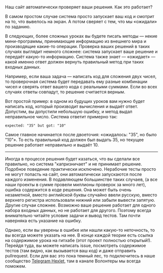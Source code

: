Наш сайт автоматически проверяет ваши решения. Как это работает?

В самом простом случае система просто запускает ваш код и смотрит на то, что вывелось на экран. А потом сверяет с тем, что мы «ожидали» по заданию.

В следующих, более сложных уроках вы будете писать методы — некие мини-программы, принимающие информацию из внешнего мира и производящие какие-то операции. Проверка ваших решений в таких случаях выглядит немного сложнее: система запускает ваше решение и передаёт какую-то информацию. Система также знает — «ожидает» — какой именно ответ должен вернуть правильный метод при таких входных данных.

Например, если ваша задача — написать код для сложения двух чисел, то проверочная система будет передавать ему разные комбинации чисел и сверять ответ вашего кода с реальными суммами. Если во всех случаях ответы совпадут, то решение считается верным.

Вот простой пример: в одном из будущих уроков вам нужно будет написать код, который производит вычисления и выдаёт ответ. Допустим, вы допустили небольшую ошибку, и метод выдал неправильное число. Система ответит примерно так:

```text
expected: "35" but got: "10"
```

Самое главное начинается после двоеточия: «ожидалось: "35", но было "10"». То есть правильный код должен был выдать 35, но текущее решение работает неправильно и выдаёт 10.

---

Иногда в процессе решения будет казаться, что вы сделали все правильно, но система "капризничает" и не принимает решение. Подобное поведение практически исключено. Нерабочие тесты просто не могут попасть на сайт, они автоматически запускаются после каждого изменения. В подавляющем большинстве таких случаев, (а все наши проекты в сумме провели миллионы проверок за много лет), ошибка содержится в коде решения. Она может быть очень незаметной, вместо английской буквы случайно ввели русскую, вместо верхнего регистра использовали нижний или забыли вывести запятую. Другие случаи сложнее. Возможно ваше решение работает для одного набора входных данных, но не работает для другого. Поэтому всегда внимательно читайте условие задачи и вывод тестов. Там почти наверняка есть указание на ошибку.

Однако, если вы уверены в ошибке или нашли какую-то неточность, то вы всегда можете указать на нее. В конце каждой теории есть ссылка на содержимое урока на гитхабе (этот проект полностью открытый!). Перейдя туда, вы можете написать issue, посмотреть содержимое тестов (там видно, как вызывается ваш код) и даже отправить pullrequest. Если для вас это пока темный лес, то подключитесь в наше сообщество [Telegram Hexlet](https://t.me/hexletcommunity/12), там в канале Волонтеры мы всегда поможем.
